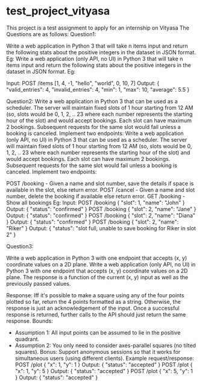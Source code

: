 # test_project_vityasa

This project is a test assignment to apply for an internship on Vityasa
The Questions are as follows:
Question1:

Write a web application in Python 3 that will take n items input and return the following stats about the positive integers in the dataset in JSON format. Eg:
Write a web application (only API, no UI) in Python 3 that will take n items input and return the following stats about the positive integers in the dataset in JSON format. Eg:

Input:
POST /items
[1, 4, -1, "hello", "world", 0, 10, 7]
Output:
{
  "valid_entries": 4,
  "invalid_entries": 4,
  "min": 1,
  "max": 10,
  "average": 5.5
}

Question2:
Write a web application in Python 3 that can be used as a scheduler. The server will maintain fixed slots of 1 hour starting from 12 AM (so, slots would be 0, 1, 2, .. 23 where each number represents the starting hour of the slot) and would accept bookings. Each slot can have maximum 2 bookings. Subsequent requests for the same slot would fail unless a booking is canceled. Implement two endpoints:
Write a web application (only API, no UI) in Python 3 that can be used as a scheduler. The server will maintain fixed slots of 1 hour starting from 12 AM (so, slots would be 0, 1, 2, .. 23 where each number represents the starting hour of the slot) and would accept bookings. Each slot can have maximum 2 bookings. Subsequent requests for the same slot would fail unless a booking is canceled. Implement two endpoints:

POST /booking - Given a name and slot number, save the details if space is available in the slot, else return error.
POST /cancel - Given a name and slot number, delete the booking if available else return error.
GET /booking - Show all bookings
Eg:
Input:
POST /booking
{
  "slot": 1, "name": "John"
}
Output:
{
  "status": "confirmed"
}
POST /booking
{
  "slot": 2, "name": "Jane"
}
Output:
{
  "status": "confirmed"
}
POST /booking
{
  "slot": 2, "name": "Diana"
}
Output:
{
  "status": "confirmed"
}
POST /booking
{
  "slot": 2, "name": "Riker"
}
Output:
{
  "status": "slot full, unable to save booking for Riker in slot 2"
}

Question3:

Write a web application in Python 3 with one endpoint that accepts (x, y) coordinate values on a 2D plane.
Write a web application (only API, no UI) in Python 3 with one endpoint that accepts (x, y) coordinate values on a 2D plane.
The response is a function of the current (x, y) input as well as the previously passed values.

Response:
Iff it's possible to make a square using any of the four points plotted so far, return the 4 points formatted as a string.
Otherwise, the response is just an acknowledgement of the input.
Once a successful response is returned, further calls to the API should just return the same response.
Bounds:
* Assumption 1: All input points can be assumed to lie in the positive quadrant.
* Assumption 2: You only need to consider axes-parallel squares (no tilted squares).
Bonus:
Support anonymous sessions so that it works for simultaneous users (using different clients).
Example request/response:
POST /plot
{
  "x": 1, "y": 1
}
Output:
{
  "status": "accepted"
}
POST /plot
{
  "x": 1, "y": 5
}
Output:
{
  "status": "accepted"
}
POST /plot
{
  "x": 5, "y": 1
}
Output:
{
  "status": "accepted"
}

